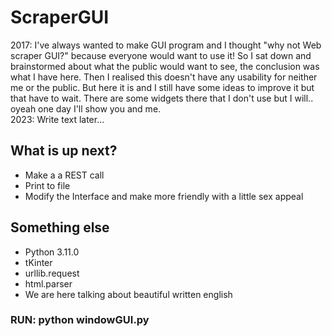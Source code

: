 # ScraperGUI
2017: I've always wanted to make GUI program and I thought "why not Web scraper GUI?" because everyone would want to use it! So I sat down and brainstormed about what the public would want to see, the conclusion was what I have here. Then I realised this doesn't have any usability for neither me or the public. But here it is and I still have some ideas to improve it but that have to wait. There are some widgets there that I don't use but I will.. oyeah one day I'll show you and me.\
2023: Write text later...

## What is up next?
* Make a a REST call
* Print to file
* Modify the Interface and make more friendly with a little sex appeal

## Something else
* Python 3.11.0
* tKinter
* urllib.request
* html.parser
* We are here talking about beautiful written english

### RUN: python windowGUI.py